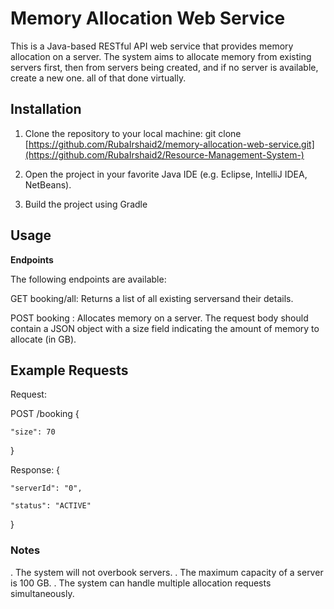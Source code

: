 # **Memory Allocation Web Service**

This is a Java-based RESTful API web service that provides memory allocation on a server.
The system aims to allocate memory from existing servers first, then from servers being created, and if no server is available, create a new one.
all of that done virtually.

## Installation

1. Clone the repository to your local machine:
git clone [https://github.com/RubaIrshaid2/memory-allocation-web-service.git](https://github.com/RubaIrshaid2/Resource-Management-System-)

2. Open the project in your favorite Java IDE (e.g. Eclipse, IntelliJ IDEA, NetBeans).
3. Build the project using Gradle

## Usage
**Endpoints**

The following endpoints are available:

GET booking/all: Returns a list of all existing serversand their details.

POST booking : Allocates memory on a server. The request body should contain a JSON object with a size field indicating the amount of memory to allocate (in GB).

## Example Requests

Request:

POST /booking
{

    "size": 70
    
}

Response:
{

    "serverId": "0",
    
    "status": "ACTIVE"
    
}

### **Notes**
. The system will not overbook servers.
. The maximum capacity of a server is 100 GB.
. The system can handle multiple allocation requests simultaneously.
